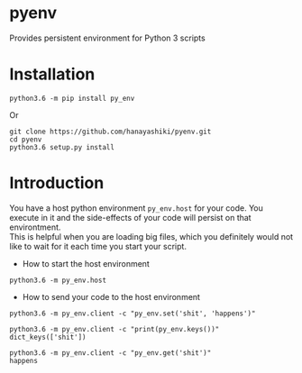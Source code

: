 # pyenv
Provides persistent environment for Python 3 scripts

# Installation

```
python3.6 -m pip install py_env
```
Or
```
git clone https://github.com/hanayashiki/pyenv.git
cd pyenv
python3.6 setup.py install
```

# Introduction

You have a host python environment `py_env.host` for your code.
You execute in it and the side-effects of your code will persist on that environtment.      
This is helpful when you are loading big files, which you definitely would not like to wait for it each time you start your script.

+ How to start the host environment
```
python3.6 -m py_env.host
```
+ How to send your code to the host environment
```
python3.6 -m py_env.client -c "py_env.set('shit', 'happens')"

python3.6 -m py_env.client -c "print(py_env.keys())"
dict_keys(['shit'])

python3.6 -m py_env.client -c "py_env.get('shit')"
happens
```
